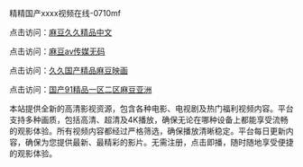 精精国产xxxx视频在线-0710mf

点击访问：<a href="https://heiliaowt0d7p.pages.dev">麻豆久久精品中文</a>

点击访问：<a href="https://heiliaoga6s9v.pages.dev">麻豆av传媒无码</a>

点击访问：<a href="https://heiliaoow5kzm.pages.dev">久久国产精品麻豆映画</a>

点击访问：<a href="https://heiliao2dmwwy.pages.dev">国产91精品一区二区麻豆亚洲</a>

本站提供全新的高清影视资源，包含各种电影、电视剧及热门福利视频内容。平台支持多种画质，包括高清、超清及4K播放，确保无论在哪种设备上都能享受流畅的观影体验。所有视频内容都经过严格筛选，确保播放清晰稳定。平台每日更新内容，确保为您提供最新、最精彩的影片。无需注册，点击即播，随时随地享受便捷的观影体验。

<span style="display:none;">[Canonical link](https://github.com/bd20250710/bd04)</span>
